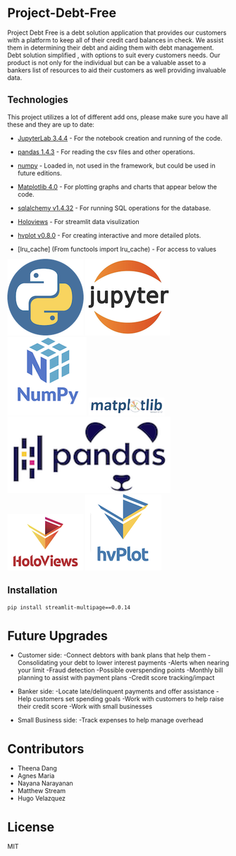 # Project-Debt-Free
Project Debt Free is a debt solution application that provides our customers with a platform to keep all of
their credit card balances in check. We assist them in determining their debt and aiding them with debt management.
Debt solution simplified , with options to suit every customers needs. Our product is not only for the individual but 
can be a valuable asset to a bankers list of resources to aid their customers as well providing invaluable data.


## Technologies

This project utilizes a lot of different add ons, please make sure you have all these and they are up to date:

* [JupyterLab 3.4.4](https://jupyter.org/) - For the notebook creation and running of the code.

* [pandas 1.4.3](https://github.com/pandas-dev/pandas/blob/main/README.md) - For reading the csv files and other operations.

* [numpy](https://https://numpy.org/) - Loaded in, not used in the framework, but could be used in future editions.

* [Matplotlib 4.0](https://matplotlib.org/) - For plotting graphs and charts that appear below the code.

* [sqlalchemy v1.4.32](https://github.com/sqlalchemy/sqlalchemy) - For running SQL operations for the database.

* [Holoviews](https://holoviews.org/) - For streamlit data visulization

* [hvplot v0.8.0](https://github.com/holoviz/hvplot#readme) - For creating interactive and more detailed plots.

* [lru_cache] (From functools import lru_cache) - For access to values



![Python Logo](images/python.png) ![JupyterLab Logo](images/jupyterlab.png) ![Numpy Logo](images/Numpy.png) 
![Mat Plot Logo](images/matplotlib.png) ![Pandas Logo](images/Pandas.png) ![HoloView Logo](images/HoloViews.png) 
![hv plot logo](images/hvplot.png)


## Installation


```bash
pip install streamlit-multipage==0.0.14
```

# Future Upgrades
* Customer side:
   -Connect debtors with bank plans that help them
   -Consolidating your debt to lower interest payments
   -Alerts when nearing your limit
   -Fraud detection
   -Possible overspending points
   -Monthly bill planning to assist with payment plans
   -Credit score tracking/impact

* Banker side:
   -Locate late/delinquent payments and offer assistance
   -Help customers set spending goals
   -Work with customers to help raise their credit score
   -Work with small businesses

* Small Business side:
   -Track expenses to help manage overhead

# Contributors

- Theena Dang
- Agnes Maria
- Nayana Narayanan
- Matthew Stream
- Hugo Velazquez 

# License
MIT
